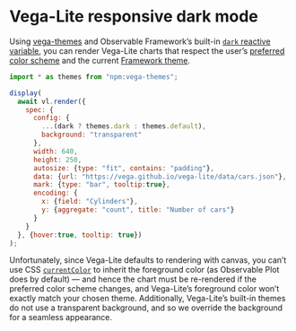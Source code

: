 # Vega-Lite responsive dark mode

Using [vega-themes](https://github.com/vega/vega-themes) and Observable Framework’s built-in [`dark` reactive variable](https://observablehq.com/framework/lib/generators#dark()), you can render Vega-Lite charts that respect the user’s [preferred color scheme](https://developer.mozilla.org/en-US/docs/Web/CSS/@media/prefers-color-scheme) and the current [Framework theme](https://observablehq.com/framework/themes).

```js echo
import * as themes from "npm:vega-themes";

display(
  await vl.render({
    spec: {
      config: {
        ...(dark ? themes.dark : themes.default),
        background: "transparent"
      },
      width: 640,
      height: 250,
      autosize: {type: "fit", contains: "padding"},
      data: {url: "https://vega.github.io/vega-lite/data/cars.json"},
      mark: {type: "bar", tooltip:true},
      encoding: {
        x: {field: "Cylinders"},
        y: {aggregate: "count", title: "Number of cars"}
      }
    }
  }, {hover:true, tooltip: true})
);
```

Unfortunately, since Vega-Lite defaults to rendering with canvas, you can’t use CSS [`currentColor`](https://developer.mozilla.org/en-US/docs/Web/CSS/color_value#currentcolor_keyword) to inherit the foreground color (as Observable Plot does by default) — and hence the chart must be re-rendered if the preferred color scheme changes, and Vega-Lite’s foreground color won’t exactly match your chosen theme. Additionally, Vega-Lite’s built-in themes do not use a transparent background, and so we override the background for a seamless appearance.

